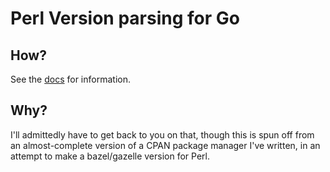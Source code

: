 # Perl Version parsing for Go
How?
-------------------------------------------------------------------------------
See the [docs](https://pkg.go.dev/github.com/cmburn/perl_version) for
information.

Why?
-------------------------------------------------------------------------------
I'll admittedly have to get back to you on that, though this is spun off from an
almost-complete version of a CPAN package manager I've written, in an attempt to
make a bazel/gazelle version for Perl.
